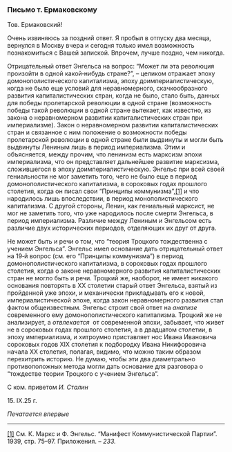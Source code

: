 ### Письмо т. Ермаковскому

Тов. Ермаковский!

Очень извиняюсь за поздний ответ. Я пробыл в отпуску два месяца, вернулся в Москву вчера и сегодня только имел возможность познакомиться с Вашей запиской. Впрочем, лучше поздно, чем никогда.

Отрицательный ответ Энгельса на вопрос: “Может ли эта революция произойти в одной какой‑нибудь стране?”, – целиком отражает эпоху домонополистического капитализма, эпоху доимпериалистическую, когда не было еще условий для неравномерного, скачкообразного развития капиталистических стран, когда не было, стало быть, данных для победы пролетарской революции в одной стране (возможность победы такой революции в одной стране вытекает, как известно, из закона о неравномерном развитии капиталистических стран при империализме). Закон о неравномерном развитии капиталистических стран и связанное с ним положение о возможности победы пролетарской революции в одной стране были выдвинуты и могли быть выдвинуты Лениным лишь в период империализма. Этим и объясняется, между прочим, что ленинизм есть марксизм эпохи империализма, что он представляет дальнейшее развитие марксизма, сложившегося в эпоху доимпериалистическую. Энгельс при всей своей гениальности не мог заметить того, чего не было еще в период домонополистического капитализма, в сороковых годах прошлого столетия, когда он писал свои “Принципы коммунизма”,[[1]](#_ftn1) и что народилось лишь впоследствии, в период монополистического капитализма. С другой стороны, Ленин, как гениальный марксист, не мог не заметить того, что уже народилось после смерти Энгельса, в период империализма. Различие между Лениным и Энгельсом есть различие двух исторических периодов, отделяющих их друг от друга.

Не может быть и речи о том, что “теория Троцкого тождественна с учением Энгельса”. Энгельс имел основание дать отрицательный ответ на 19‑й вопрос (см. его “Принципы коммунизма”) в период домонополистического капитализма, в сороковых годах прошлого столетия, когда о законе неравномерного развития капиталистических стран не могло быть и речи. Троцкий же, наоборот, не имеет никакого основания повторять в XX столетии старый ответ Энгельса, взятый из пройденной уже эпохи, и механически прикладывать его к новой, империалистической эпохе, когда закон неравномерного развития стал фактом общеизвестным. Энгельс строит свой ответ на _анализе_  современного ему домонополистического капитализма. Троцкий же не анализирует, а _отвлекается_  от современной эпохи, забывает, что живет не в сороковых годах прошлого столетия, а в двадцатом столетии, в эпоху империализма, и хитроумно приставляет нос Ивана Ивановича сороковых годов XIX столетия к подбородку Ивана Никифоровича начала XX столетия, полагая, видимо, что можно таким образом перехитрить историю. Не думаю, чтобы эти два диаметрально противоположных метода могли дать основание для разговора о “тождестве теории Троцкого с учением Энгельса”.

С ком. приветом _И. Сталин_

15. IX.25 г.

_Печатается впервые_

  

---

[[1]](#_ftnref1) См. К. Маркс и Ф. Энгельс. “Манифест Коммунистической Партии”. 1939, стр. 75–97. Приложения. – _233._